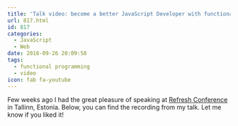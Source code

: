 ```yaml
---
title: 'Talk video: become a better JavaScript Developer with functional programming'
url: 817.html
id: 817
categories:
  - JavaScript
  - Web
date: 2018-09-26 20:09:58
tags:
  - functional programming
  - video
icon: fab fa-youtube
---
```


Few weeks ago I had the great pleasure of speaking at [Refresh Conference](http://refresh.rocks/) in Tallinn, Estonia. Below, you can find the recording from my talk. Let me know if you liked it!